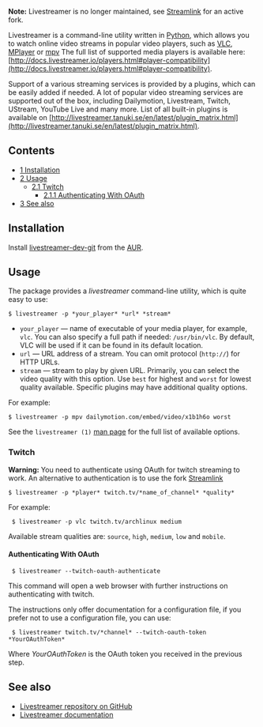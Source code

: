 **Note:** Livestreamer is no longer maintained, see [Streamlink](/index.php/Streamlink "Streamlink") for an active fork.

Livestreamer is a command-line utility written in [Python](/index.php/Python "Python"), which allows you to watch online video streams in popular video players, such as [VLC](/index.php/VLC "VLC"), [MPlayer](/index.php/MPlayer "MPlayer") or [mpv](/index.php/Mpv "Mpv") The full list of supported media players is available here: [http://docs.livestreamer.io/players.html#player-compatibility](http://docs.livestreamer.io/players.html#player-compatibility).

Support of a various streaming services is provided by a plugins, which can be easily added if needed. A lot of popular video streaming services are supported out of the box, including Dailymotion, Livestream, Twitch, UStream, YouTube Live and many more. List of all built-in plugins is available on [http://livestreamer.tanuki.se/en/latest/plugin_matrix.html](http://livestreamer.tanuki.se/en/latest/plugin_matrix.html).

## Contents

*   [1 Installation](#Installation)
*   [2 Usage](#Usage)
    *   [2.1 Twitch](#Twitch)
        *   [2.1.1 Authenticating With OAuth](#Authenticating_With_OAuth)
*   [3 See also](#See_also)

## Installation

Install [livestreamer-dev-git](https://aur.archlinux.org/packages/livestreamer-dev-git/) from the [AUR](/index.php/AUR "AUR").

## Usage

The package provides a *livestreamer* command-line utility, which is quite easy to use:

```
$ livestreamer -p *your_player* *url* *stream*

```

*   `your_player` — name of executable of your media player, for example, `vlc`. You can also specify a full path if needed: `/usr/bin/vlc`. By default, VLC will be used if it can be found in its default location.
*   `url` — URL address of a stream. You can omit protocol (`http://`) for HTTP URLs.
*   `stream` — stream to play by given URL. Primarily, you can select the video quality with this option. Use `best` for highest and `worst` for lowest quality available. Specific plugins may have additional quality options.

For example:

```
$ livestreamer -p mpv dailymotion.com/embed/video/x1b1h6o worst

```

See the `livestreamer (1)` [man page](/index.php/Man_page "Man page") for the full list of available options.

### Twitch

**Warning:** You need to authenticate using OAuth for twitch streaming to work. An alternative to authentication is to use the fork [Streamlink](/index.php/Streamlink "Streamlink")

```
$ livestreamer -p *player* twitch.tv/*name_of_channel* *quality*

```

For example:

```
 $ livestreamer -p vlc twitch.tv/archlinux medium

```

Available stream qualities are: `source`, `high`, `medium`, `low` and `mobile`.

#### Authenticating With OAuth

```
 $ livestreamer --twitch-oauth-authenticate

```

This command will open a web browser with further instructions on authenticating with twitch.

The instructions only offer documentation for a configuration file, if you prefer not to use a configuration file, you can use:

```
 $ livestreamer twitch.tv/*channel* --twitch-oauth-token *YourOAuthToken*

```

Where *YourOAuthToken* is the OAuth token you received in the previous step.

## See also

*   [Livestreamer repository on GitHub](https://github.com/chrippa/livestreamer)
*   [Livestreamer documentation](http://docs.livestreamer.io/)